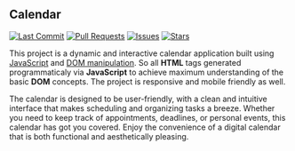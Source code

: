 ﻿## Calendar
[![Last Commit](https://img.shields.io/github/last-commit/Nazar-Pichak/calendar)](https://github.com/Nazar-Pichak/calendar/commits/main) [![Pull Requests](https://img.shields.io/github/issues-pr/Nazar-Pichak/calendar)](https://github.com/Nazar-Pichak/calendar/pulls) [![Issues](https://img.shields.io/github/issues/Nazar-Pichak/calendar)](https://github.com/Nazar-Pichak/calendar/issues) [![Stars](https://img.shields.io/github/stars/Nazar-Pichak/calendar)](https://github.com/Nazar-Pichak/calendar/stargazers) 

This project is a dynamic and interactive calendar application built using [JavaScript](https://developer.mozilla.org/en-US/docs/Web/JavaScript) and [DOM manipulation](https://developer.mozilla.org/en-US/docs/Glossary/DOM). So all **HTML** tags generated programmaticaly via **JavaScript** to achieve maximum understanding of the basic **DOM** concepts. The project is responsive and mobile friendly as well.


 The calendar is designed to be user-friendly, with a clean and intuitive interface that makes scheduling and organizing tasks a breeze. Whether you need to keep track of appointments, deadlines, or personal events, this calendar has got you covered. Enjoy the convenience of a digital calendar that is both functional and aesthetically pleasing.
